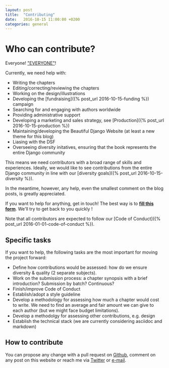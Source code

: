 ```yaml
---
layout: post
title:  "Contributing"
date:   2016-10-15 11:00:00 +0200
categories: general
---
```



# Who can contribute?

Everyone! ["EVERYONE"](https://www.youtube.com/watch?v=MrTsuvykUZk "The Professional -- Everyone")!

Currently, we need help with:

- Writing the chapters
- Editing/correcting/reviewing the chapters
- Working on the design/illustrations
- Developing the [fundraising]({% post_url 2016-10-15-funding %}) campaign
- Searching for and engaging with authors worldwide
- Providing administrative support
- Developing a marketing and sales strategy, see [Production]({% post_url 2016-10-15-production %})
- Maintaining/developing the Beautiful Django Website (at least a new theme for this blog)
- Liasing with the DSF
- Overseeing diversity initatives, ensuring that the book represents the entire Django community

This means we need contributors with a broad range of skills and experiences. Ideally, we would like to see contributions from the entire Django community in line with our [diversity goals]({% post_url 2016-10-15-diversity %}).

In the meantime, however, any help, even the smallest comment on the blog posts, is greatly appreciated.

If you want to help for anything, get in touch! The best way is to [**fill this form**](https://goo.gl/forms/e7SgxGtt4unHQaCh1). We'll try to get back to you quickly !

Note that all contributors are expected to follow our [Code of Conduct]({% post_url 2016-01-01-code-of-conduct %}).

## Specific tasks

If you want to help, the following tasks are the most important for moving the project forward:

- Define how contributions would be assessed: how do we ensure diversity & quality (2 separate subjects).
- Work on the submission process: a chapter synopsis with a brief introduction? Submission by batch? Continuous?
- Finish/improve Code of Conduct
- Establish/adopt a style guideline
- Develop a methodology for assessing how much a chapter would cost to write. We need to find an average and fair amount we can give to each author (but we might face budget limitations).
- Develop a methodolgy for assessing other contributions, e.g. design
- Establish the technical stack (we are currently considering asciidoc and markdown)

## How to contribute

You can propose any change with a pull request on [Github](https://github.com/beautifuldjango "Beautiful Django GitHub repo"), comment on any post on this website or reach me via [Twitter](https://twitter.com/Adrien_Brunet) or [e-mail](mailto:brunet.adrien@gmail.com).

